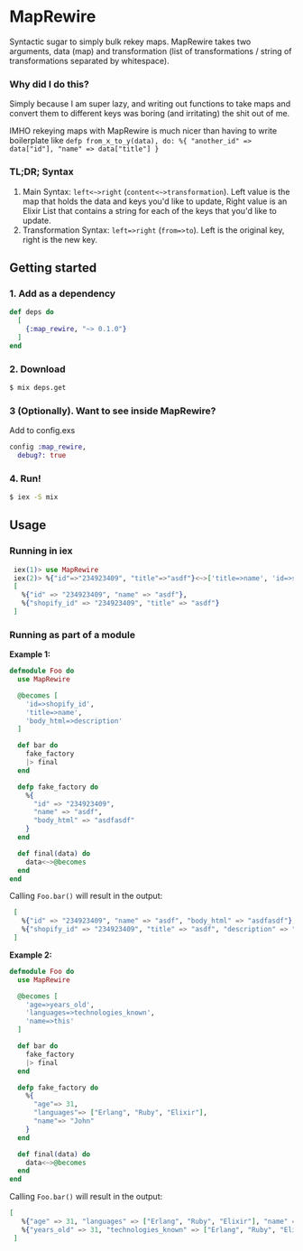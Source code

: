 # MapRewire

Syntactic sugar to simply bulk rekey maps. MapRewire takes two arguments, data (map) and transformation (list of transformations / string of transformations separated by whitespace).

### Why did I do this?

Simply because I am super lazy, and writing out functions to take maps and convert them to different keys was boring (and irritating) the shit out of me.

IMHO rekeying maps with MapRewire is much nicer than having to write boilerplate like `defp from_x_to_y(data), do: %{ "another_id" => data["id"], "name" => data["title"] }`

### TL;DR; Syntax

1.  Main Syntax: `left<~>right` (`content<~>transformation`). Left value is the map that holds the data and keys you'd like to update, Right value is an Elixir List that contains a string for each of the keys that you'd like to update.
2.  Transformation Syntax: `left=>right` (`from=>to`). Left is the original key, right is the new key.

## Getting started

### 1. Add as a dependency

```elixir
def deps do
  [
    {:map_rewire, "~> 0.1.0"}
  ]
end
```

### 2. Download

```bash
$ mix deps.get
```

### 3 (Optionally). Want to see inside MapRewire?

Add to config.exs

```elixir
config :map_rewire,
  debug?: true
```

### 4. Run!

```bash
$ iex -S mix
```

## Usage

### Running in iex

```elixir
 iex(1)> use MapRewire
 iex(2)> %{"id"=>"234923409", "title"=>"asdf"}<~>['title=>name', 'id=>shopify_id']
 [
   %{"id" => "234923409", "name" => "asdf"},
   %{"shopify_id" => "234923409", "title" => "asdf"}
 ]
```

### Running as part of a module

**Example 1:**

```elixir
defmodule Foo do
  use MapRewire

  @becomes [
    'id=>shopify_id',
    'title=>name',
    'body_html=>description'
  ]

  def bar do
    fake_factory
    |> final
  end

  defp fake_factory do
    %{
      "id" => "234923409",
      "name" => "asdf",
      "body_html" => "asdfasdf"
    }
  end

  def final(data) do
    data<~>@becomes
  end
end
```

Calling `Foo.bar()` will result in the output:

```elixir
 [
   %{"id" => "234923409", "name" => "asdf", "body_html" => "asdfasdf"},
   %{"shopify_id" => "234923409", "title" => "asdf", "description" => "asdfasdf"}
 ]
```

**Example 2:**

```elixir
defmodule Foo do
  use MapRewire

  @becomes [
    'age=>years_old',
    'languages=>technologies_known',
    'name=>this'
  ]

  def bar do
    fake_factory
    |> final
  end

  defp fake_factory do
    %{
      "age"=> 31,
      "languages"=> ["Erlang", "Ruby", "Elixir"],
      "name"=> "John"
    }
  end

  def final(data) do
    data<~>@becomes
  end
end
```

Calling `Foo.bar()` will result in the output:

```elixir
[
   %{"age" => 31, "languages" => ["Erlang", "Ruby", "Elixir"], "name" => "John"},
   %{"years_old" => 31, "technologies_known" => ["Erlang", "Ruby", "Elixir"], "this" => "John"}
 ]
```
